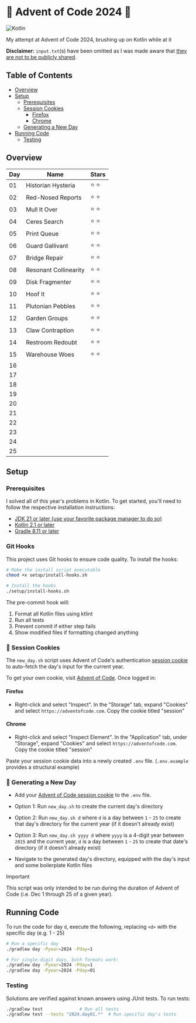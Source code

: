 # 🎄 Advent of Code 2024 📅

![Kotlin](https://img.shields.io/badge/kotlin-%237F52FF.svg?style=for-the-badge&logo=kotlin&logoColor=white)

My attempt at Advent of Code 2024, brushing up on Kotlin while at it

**Disclaimer:** `input.txt`(s) have been omitted as I was made aware
that [they are not to be publicly shared](https://adventofcode.com/about#faq_copying).

## Table of Contents

- [Overview](#overview)
- [Setup](#setup)
    - [Prerequisites](#prereq)
    - [Session Cookies](#cookie)
        - [Firefox](#firefox)
        - [Chrome](#chrome)
    - [Generating a New Day](#new-day)
- [Running Code](#run-code)
    - [Testing](#testing)

## Overview <a name="overview"></a>

| Day | Name                  | Stars |
|-----|-----------------------|-------|
| 01  | Historian Hysteria    | ⭐ ⭐   |
| 02  | Red-Nosed Reports     | ⭐ ⭐   |
| 03  | Mull It Over          | ⭐ ⭐   |
| 04  | Ceres Search          | ⭐ ⭐   |
| 05  | Print Queue           | ⭐ ⭐   |
| 06  | Guard Gallivant       | ⭐ ⭐   |
| 07  | Bridge Repair         | ⭐ ⭐   |
| 08  | Resonant Collinearity | ⭐ ⭐   |
| 09  | Disk Fragmenter       | ⭐ ⭐   |
| 10  | Hoof It               | ⭐ ⭐   |
| 11  | Plutonian Pebbles     | ⭐ ⭐   |
| 12  | Garden Groups         | ⭐ ⭐   |
| 13  | Claw Contraption      | ⭐ ⭐   |
| 14  | Restroom Redoubt      | ⭐ ⭐   |
| 15  | Warehouse Woes        | ⭐ ⭐   |
| 16  |                       |       |
| 17  |                       |       |
| 18  |                       |       |
| 19  |                       |       |
| 20  |                       |       |
| 21  |                       |       |
| 22  |                       |       |
| 23  |                       |       |
| 24  |                       |       |
| 25  |                       |       |

## Setup <a name="setup"></a>

### Prerequisites <a name="prereq"></a>

I solved all of this year's problems in Kotlin. To get started, you'll need to follow the respective installation
instructions:

- [JDK 21 or later (use your favorite package manager to do so)](https://openjdk.org/install/)
- [Kotlin 2.1 or later](https://kotlinlang.org/docs/getting-started.html)
- [Gradle 8.11 or later](https://gradle.org/install/)

### Git Hooks

This project uses Git hooks to ensure code quality. To install the hooks:

```bash
# Make the install script executable
chmod +x setup/install-hooks.sh

# Install the hooks
./setup/install-hooks.sh
```

The pre-commit hook will:

1. Format all Kotlin files using ktlint
2. Run all tests
3. Prevent commit if either step fails
4. Show modified files if formatting changed anything

### 🍪 Session Cookies <a name="cookie"></a>

The `new_day.sh` script uses Advent of Code's
authentication [session cookie](https://developer.mozilla.org/en-US/docs/Web/HTTP/Cookies) to auto-fetch the day's input
for the current year.

To get your own cookie, visit [Advent of Code](https://adventofcode.com/). Once logged in:

#### Firefox <a name="firefox"></a>

- Right-click and select "Inspect". In the "Storage" tab, expand "Cookies" and select `https://adventofcode.com`. Copy
  the cookie titled "session"

#### Chrome <a name="chrome"></a>

- Right-click and select "Inspect Element". In the "Application" tab, under "Storage", expand "Cookies" and select
  `https://adventofcode.com`. Copy the cookie titled "session"

Paste your session cookie data into a newly created `.env` file. (`.env.example` provides a structural example)

### 📆 Generating a New Day <a name="new-day"></a>

- Add your [Advent of Code session cookie](#cookie) to the `.env` file.

- Option 1: Run `new_day.sh` to create the current day's directory
- Option 2: Run `new_day.sh d` where `d` is a day between `1` - `25` to create that day's directory for the current
  year (if it doesn't already exist)
- Option 3: Run `new_day.sh yyyy d` where `yyyy` is a 4-digit year between `2015` and the current year, `d` is a day
  between `1` - `25` to create that date's directory (if it doesn't already exist)
- Navigate to the generated day's directory, equipped with the day's input and some boilerplate Kotlin files

> [!IMPORTANT]
> This script was only intended to be run during the duration of Advent of Code (i.e. Dec 1 through 25 of a given year).

## Running Code <a name="run-code"></a>

To run the code for day `d`, execute the following, replacing `<d>` with the specific day (e.g. 1 - 25)

```sh
# Run a specific day
./gradlew day -Pyear=2024 -Pday=1

# For single-digit days, both formats work:
./gradlew day -Pyear=2024 -Pday=1
./gradlew day -Pyear=2024 -Pday=01
```

### Testing <a name="testing"></a>

Solutions are verified against known answers using JUnit tests. To run tests:

```sh
./gradlew test              # Run all tests
./gradlew test --tests "2024.day01.*"  # Run specific day's tests
```

